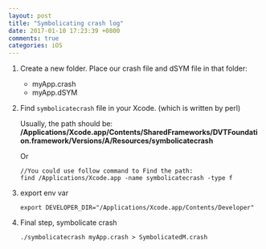 ```yaml
---
layout: post
title: "Symbolicating crash log"
date: 2017-01-10 17:23:39 +0800
comments: true
categories: iOS
---
```


1. Create a new folder. Place our crash file and dSYM file in that folder: 

    * myApp.crash
    * myApp.dSYM



2. Find `symbolicatecrash` file  in your Xcode. (which is written by perl) 

   Usually, the path should be: __/Applications/Xcode.app/Contents/SharedFrameworks/DVTFoundation.framework/Versions/A/Resources/symbolicatecrash__

   Or

    ```
    //You could use follow command to Find the path:
    find /Applications/Xcode.app -name symbolicatecrash -type f
    ```



3. export env var

    ```
    export DEVELOPER_DIR="/Applications/Xcode.app/Contents/Developer"
    ```



4. Final step, symbolicate crash 
 
    ```
    ./symbolicatecrash myApp.crash > SymbolicatedM.crash
    ```







